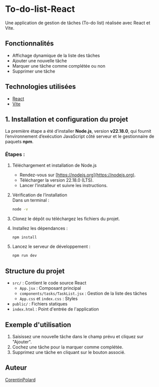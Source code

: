 # To-do-list-React

Une application de gestion de tâches (To-do list) réalisée avec React et Vite.

## Fonctionnalités

- Affichage dynamique de la liste des tâches
- Ajouter une nouvelle tâche
- Marquer une tâche comme complétée ou non
- Supprimer une tâche

## Technologies utilisées

- [React](https://react.dev/)
- [Vite](https://vitejs.dev/)

## 1. Installation et configuration du projet

La première étape a été d’installer **Node.js**, version **v22.18.0**, qui fournit l’environnement d’exécution JavaScript côté serveur et le gestionnaire de paquets **npm**.

### Étapes :

1. Téléchargement et installation de Node.js
   - Rendez-vous sur [https://nodejs.org](https://nodejs.org).  
   - Télécharger la version 22.18.0 (LTS).  
   - Lancer l’installeur et suivre les instructions.

2. Vérification de l’installation  
   Dans un terminal :  
   ```bash
   node -v
   ```
3. Clonez le dépôt ou téléchargez les fichiers du projet.
4. Installez les dépendances :
   ```bash
   npm install
   ```
5. Lancez le serveur de développement :
   ```bash
   npm run dev
   ```

## Structure du projet

- `src/` : Contient le code source React
  - `App.jsx` : Composant principal
  - `components/tasks/TaskList.jsx` : Gestion de la liste des tâches
  - `App.css` et `index.css` : Styles
- `public/` : Fichiers statiques
- `index.html` : Point d'entrée de l'application

## Exemple d'utilisation

1. Saisissez une nouvelle tâche dans le champ prévu et cliquez sur "Ajouter".
2. Cochez une tâche pour la marquer comme complétée.
3. Supprimez une tâche en cliquant sur le bouton associé.

## Auteur

[CorentinPolard](https://github.com/CorentinPolard)